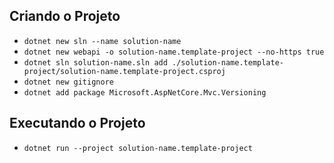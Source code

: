 ## Criando o Projeto

* ```dotnet new sln --name solution-name```
* ```dotnet new webapi -o solution-name.template-project --no-https true```
* ```dotnet sln solution-name.sln add ./solution-name.template-project/solution-name.template-project.csproj```
* ```dotnet new gitignore```
* ```dotnet add package Microsoft.AspNetCore.Mvc.Versioning```

## Executando o Projeto

* ```dotnet run --project solution-name.template-project```